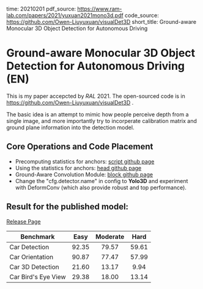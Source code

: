 time: 20210201
pdf_source: https://www.ram-lab.com/papers/2021/yuxuan2021mono3d.pdf
code_source: https://github.com/Owen-Liuyuxuan/visualDet3D
short_title: Ground-aware Monocular 3D Object Detection for Autonomous Driving

# Ground-aware Monocular 3D Object Detection for Autonomous Driving (EN)
This is my paper accepcted by *RAL* 2021. The open-sourced code is in https://github.com/Owen-Liuyuxuan/visualDet3D .

The basic idea is an attempt to mimic how people perceive depth from a single image, and more importantly try to incorperate calibration matrix and ground plane information into the detection model.

## Core Operations and Code Placement

- Precomputing statistics for anchors: [script github page](https://github.com/Owen-Liuyuxuan/visualDet3D/blob/master/scripts/imdb_precompute_3d.py)
- Using the statistics for anchors: [head github page](https://github.com/Owen-Liuyuxuan/visualDet3D/blob/master/visualDet3D/networks/heads/detection_3d_head.py)
- Ground-Aware Convolution Module: [block github page](https://github.com/Owen-Liuyuxuan/visualDet3D/blob/master/visualDet3D/networks/lib/look_ground.py)
- Change the "cfg.detector.name" in config to **Yolo3D** and experiment with DeformConv (which also provide robust and top performance). 

## Result for the published model:

[Release Page](https://github.com/Owen-Liuyuxuan/visualDet3D/releases/tag/1.0)

| Benchmark             | Easy |   Moderate  |   Hard   |
|---------------------|:--------:|:-------:|:-------:|
| Car Detection             |  92.35  | 79.57 | 59.61 | 
| Car Orientation             | 90.87  |77.47 | 57.99 | 
| Car 3D Detection             |  21.60 | 13.17  | 9.94  | 
| Car Bird's Eye View             |  29.38 | 18.00 | 13.14 | 
